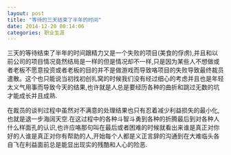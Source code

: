 ```yaml
---
layout: post
title: "等待的三天结束了半年的时间"
date: 2014-12-20 00:14:06
categories: 职业生涯
---
```


三天的等待结束了半年的时间跟精力又是一个失败的项目(美食的俘虏),并且和以前公司的项目情况竟然结局是一样的但是情况却不一样,只是因为某些人不想做或者老板不愿意投资或者老板的目的并不是做游戏而导致咯项目的失败导致最终裁员遣散。这个也只能说当初找初创扎窝的时候我们没有经过细心的考虑并且也是年轻太义气用事而导致今天的结果,也许就是人总是要经历各种的曲折和跳过无数的坑才能成长并且成熟.

在裁员的谈判过程中虽然对不满意的处理结果也只有忍着减少利益损失的最小化,也就是退一步海阔天空.在这过程中的各种斗智斗勇到各种的折腾最后到对各种人什么样面孔的认识,也许应咯那句叫在最后或者困难的时候就看出来谁是真正对你好的人谁是真正对你有帮助的人,开始每个人都是义正言辞的沟通到在大难临头各自飞在利益面前总是能显出现实的残酷和人心的险恶.
